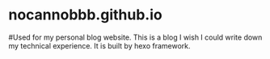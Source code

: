 # nocannobbb.github.io
#Used for my personal blog website. 
This is a blog I wish I could write down my technical experience.
It is built by hexo framework.
